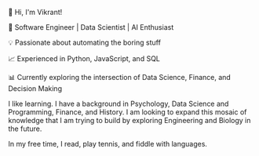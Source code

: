 👋 Hi, I'm Vikrant!

🔧 Software Engineer | Data Scientist | AI Enthusiast

💡 Passionate about automating the boring stuff

📈 Experienced in Python, JavaScript, and SQL

📊 Currently exploring the intersection of Data Science, Finance, and Decision Making

I like learning. I have a background in Psychology, Data Science and Programming, Finance, and History. 
I am looking to expand this mosaic of knowledge that I am trying to build by exploring Engineering and Biology in the future. 

In my free time, I read, play tennis, and fiddle with languages.
